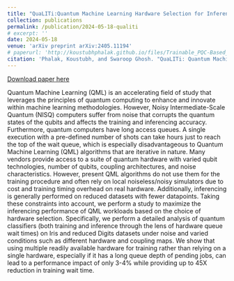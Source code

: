 ```yaml
---
title: "QuaLITi:Quantum Machine Learning Hardware Selection for Inferencing with Top-Tier Performance"
collection: publications
permalink: /publication/2024-05-18-qualiti
# excerpt: ''
date: 2024-05-18
venue: 'arXiv preprint arXiv:2405.11194'
# paperurl: 'http://koustubhphalak.github.io/files/Trainable_PQC-Based_QRAM_for_Quantum_Storage.pdf'
citation: 'Phalak, Koustubh, and Swaroop Ghosh. "QuaLITi: Quantum Machine Learning Hardware Selection for Inferencing with Top-Tier Performance." arXiv preprint arXiv:2405.11194 (2024).'
---
```


[Download paper here](http://koustubhphalak.github.io/files/QuaLITi_QML_HW_Selection_for_Inferencing_with_Top_Tier_Performance.pdf)

Quantum Machine Learning (QML) is an accelerating field of study that leverages the principles of quantum computing to enhance and innovate within machine learning methodologies. However, Noisy Intermediate-Scale Quantum (NISQ) computers suffer from noise that corrupts the quantum states of the qubits and affects the training and inferencing accuracy. Furthermore, quantum computers have long access queues. A single execution with a pre-defined number of shots can take hours just to reach the top of the wait queue, which is especially disadvantageous to Quantum Machine Learning (QML) algorithms that are iterative in nature. Many vendors provide access to a suite of quantum hardware with varied qubit technologies, number of qubits, coupling architectures, and noise characteristics. However, present QML algorithms do not use them for the training procedure and often rely on local noiseless/noisy simulators due to cost and training timing overhead on real hardware. Additionally, inferencing is generally performed on reduced datasets with fewer datapoints. Taking these constraints into account, we perform a study to maximize the inferencing performance of QML workloads based on the choice of hardware selection. Specifically, we perform a detailed analysis of quantum classifiers (both training and inference through the lens of hardware queue wait times) on Iris and reduced Digits datasets under noise and varied conditions such as different hardware and coupling maps. We show that using multiple readily available hardware for training rather than relying on a single hardware, especially if it has a long queue depth of pending jobs, can lead to a performance impact of only 3-4% while providing up to 45X reduction in training wait time.